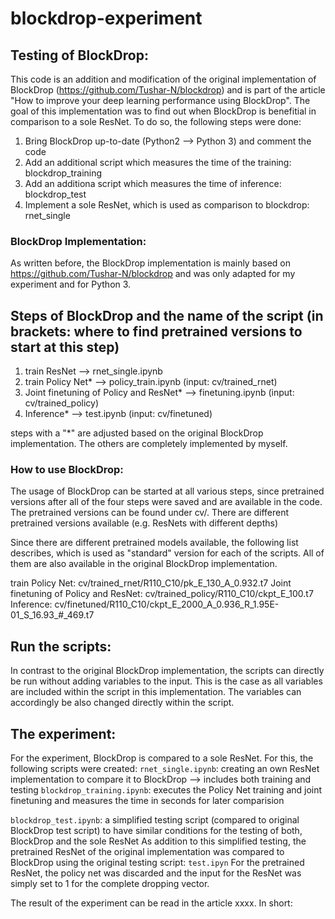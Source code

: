# blockdrop-experiment

## Testing of BlockDrop: 

This code is an addition and modification of the original implementation of BlockDrop (https://github.com/Tushar-N/blockdrop) and is part of the article "How to improve your deep learning performance using BlockDrop". 
The goal of this implementation was to find out when BlockDrop is benefitial in comparison to a sole ResNet.
To do so, the following steps were done:
1. Bring BlockDrop up-to-date (Python2 --> Python 3) and comment the code 
2. Add an additional script which measures the time of the training: blockdrop_training
3. Add an additiona script which measures the time of inference: blockdrop_test
4. Implement a sole ResNet, which is used as comparison to blockdrop: rnet_single

### BlockDrop Implementation:
As written before, the BlockDrop implementation is mainly based on https://github.com/Tushar-N/blockdrop and was only adapted for my experiment and for Python 3.

## Steps of BlockDrop and the name of the script (in brackets: where to find pretrained versions to start at this step)
1. train ResNet --> rnet_single.ipynb 
2. train Policy Net* --> policy_train.ipynb (input: cv/trained_rnet)
3. Joint finetuning of Policy and ResNet* --> finetuning.ipynb (input: cv/trained_policy)
4. Inference*  --> test.ipynb (input: cv/finetuned)

steps with a "*" are adjusted based on the original BlockDrop implementation. The others are completely implemented by myself.

### How to use BlockDrop: 
The usage of BlockDrop can be started at all various steps, since pretrained versions after all of the four steps were saved and are available in the code. 
The pretrained versions can be found under cv/. There are different pretrained versions available (e.g. ResNets with different depths)

Since there are different pretrained models available, the following list describes, which is used as "standard" version for each of the scripts. All of them are also available in the original BlockDrop implementation.

train Policy Net: cv/trained_rnet/R110_C10/pk_E_130_A_0.932.t7
Joint finetuning of Policy and ResNet: cv/trained_policy/R110_C10/ckpt_E_100.t7
Inference: cv/finetuned/R110_C10/ckpt_E_2000_A_0.936_R_1.95E-01_S_16.93_#_469.t7

## Run the scripts:
In contrast to the original BlockDrop implementation, the scripts can directly be run without adding variables to the input.
This is the case as all variables are included within the script in this implementation. The variables can accordingly be also changed directly within the script.

## The experiment:
For the experiment, BlockDrop is compared to a sole ResNet. For this, the following scripts were created:
```rnet_single.ipynb```: creating an own ResNet implementation to compare it to BlockDrop --> includes both training and testing
```blockdrop_training.ipynb```: executes the Policy Net training and joint finetuning and measures the time in seconds for later comparision

```blockdrop_test.ipynb```: a simplified testing script (compared to original BlockDrop test script) to have similar conditions for the testing of both, BlockDrop and the sole ResNet
As addition to this simplified testing, the pretrained ResNet of the original implementation was compared to BlockDrop using the original testing script: ```test.ipyn```
For the pretrained ResNet, the policy net was discarded and the input for the ResNet was simply set to 1 for the complete dropping vector. 

The result of the experiment can be read in the article xxxx.
In short:

